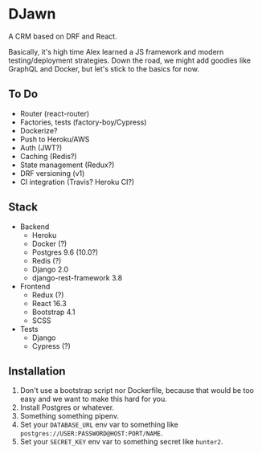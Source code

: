 DJawn
=====

A CRM based on DRF and React.

Basically, it's high time Alex learned a JS framework and modern testing/deployment strategies.
Down the road, we might add goodies like GraphQL and Docker, but let's stick to the basics for now.

To Do
-----

- Router (react-router)
- Factories, tests (factory-boy/Cypress)
- Dockerize?
- Push to Heroku/AWS
- Auth (JWT?)
- Caching (Redis?)
- State management (Redux?)
- DRF versioning (v1)
- CI integration (Travis? Heroku CI?)

Stack
-----

- Backend
    - Heroku
    - Docker (?)
    - Postgres 9.6 (10.0?)
    - Redis (?)
    - Django 2.0
    - django-rest-framework 3.8
- Frontend
    - Redux (?)
    - React 16.3
    - Bootstrap 4.1
    - SCSS
- Tests
    - Django
    - Cypress (?)

Installation
------------

1. Don't use a bootstrap script nor Dockerfile, because that would be too easy and we want to make this hard for you.
2. Install Postgres or whatever.
3. Something something pipenv.
4. Set your `DATABASE_URL` env var to something like `postgres://USER:PASSWORD@HOST:PORT/NAME`.
5. Set your `SECRET_KEY` env var to something secret like `hunter2`.
